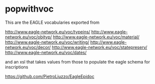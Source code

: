 popwithvoc
==========

This are the EAGLE vocabularies exported from 

http://www.eagle-network.eu/voc/typeins/
http://www.eagle-network.eu/voc/objtyp/
http://www.eagle-network.eu/voc/material/
http://www.eagle-network.eu/voc/writing/
http://www.eagle-network.eu/voc/decor/ 
http://www.eagle-network.eu/voc/statepreserv/
http://www.eagle-network.eu/voc/dates/

and an xsl that takes values from those to populate the eagle schema for inscriptions

https://github.com/PietroLiuzzo/EagleEpidoc
